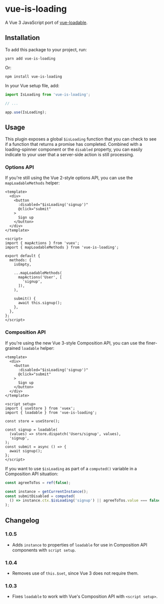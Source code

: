 # vue-is-loading

A Vue 3 JavaScript port of [vue-loadable](https://github.com/VitorLuizC/vue-loadable).

## Installation

To add this package to your project, run:

`yarn add vue-is-loading`

Or:

`npm install vue-is-loading`

In your Vue setup file, add:

```javascript
import IsLoading from 'vue-is-loading';

// ...

app.use(IsLoading);
````

## Usage

This plugin exposes a global `$isLoading` function that you can check to see if a function that returns a promise has completed.  Combined with a loading-spinner component or the `disabled` property, you can easily indicate to your user that a server-side action is still processing.

### Options API

If you're still using the Vue 2-style options API, you can use the `mapLoadableMethods` helper:

```vue
<template>
  <div>
    <button
      :disabled="$isLoading('signup')"
      @click="submit"
    >
      Sign up
    </button>
  </div>
</template>

<script>
import { mapActions } from 'vuex';
import { mapLoadableMethods } from 'vue-is-loading';

export default {
  methods: {
    isEmpty,

    ...mapLoadableMethods(
      mapActions('User', [
        'signup',
      ]),
    ),

    submit() {
      await this.signup();
    },
  },
};
</script>
```

### Composition API

If you're using the new Vue 3-style Composition API, you can use the finer-grained `loadable` helper:

```vue
<template>
  <div>
    <button
      :disabled="$isLoading('signup')"
      @click="submit"
    >
      Sign up
    </button>
  </div>
</template>

<script setup>
import { useStore } from 'vuex';
import { loadable } from 'vue-is-loading';

const store = useStore();

const signup = loadable(
  (values) => store.dispatch('Users/signup', values),
  'signup',
);
const submit = async () => {
  await signup();
};
</script>
```

If you want to use `$isLoading` as part of a `computed()` variable in a Composition API situation:

```javascript
const agreeToTos = ref(false);

const instance = getCurrentInstance();
const submitDisabled = computed(
  () => instance.ctx.$isLoading('signup') || agreeToTos.value === false,
);
```

## Changelog

### 1.0.5

- Adds `instance` to properties of `loadable` for use in Composition API components with `script setup`.

### 1.0.4

- Removes use of `this.$set`, since Vue 3 does not require them.

### 1.0.3

- Fixes `loadable` to work with Vue's Composition API with `<script setup>`.
